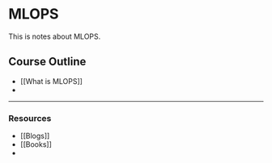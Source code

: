 # MLOPS

This is notes about MLOPS.

## Course Outline
- [[What is MLOPS]]
- 
****
### Resources
- [[Blogs]]
- [[Books]]
- 